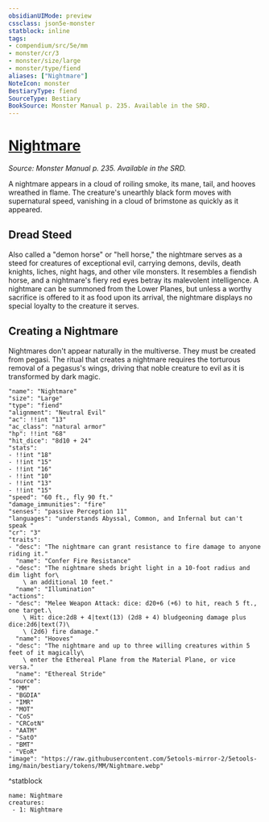 ```yaml
---
obsidianUIMode: preview
cssclass: json5e-monster
statblock: inline
tags:
- compendium/src/5e/mm
- monster/cr/3
- monster/size/large
- monster/type/fiend
aliases: ["Nightmare"]
NoteIcon: monster
BestiaryType: fiend
SourceType: Bestiary
BookSource: Monster Manual p. 235. Available in the SRD.
---
```

# [Nightmare](3-Mechanics\CLI\bestiary\fiend/nightmare.md)
*Source: Monster Manual p. 235. Available in the SRD.*  

A nightmare appears in a cloud of roiling smoke, its mane, tail, and hooves wreathed in flame. The creature's unearthly black form moves with supernatural speed, vanishing in a cloud of brimstone as quickly as it appeared.

## Dread Steed

Also called a "demon horse" or "hell horse," the nightmare serves as a steed for creatures of exceptional evil, carrying demons, devils, death knights, liches, night hags, and other vile monsters. It resembles a fiendish horse, and a nightmare's fiery red eyes betray its malevolent intelligence. A nightmare can be summoned from the Lower Planes, but unless a worthy sacrifice is offered to it as food upon its arrival, the nightmare displays no special loyalty to the creature it serves.

## Creating a Nightmare

Nightmares don't appear naturally in the multiverse. They must be created from pegasi. The ritual that creates a nightmare requires the torturous removal of a pegasus's wings, driving that noble creature to evil as it is transformed by dark magic.

```statblock
"name": "Nightmare"
"size": "Large"
"type": "fiend"
"alignment": "Neutral Evil"
"ac": !!int "13"
"ac_class": "natural armor"
"hp": !!int "68"
"hit_dice": "8d10 + 24"
"stats":
- !!int "18"
- !!int "15"
- !!int "16"
- !!int "10"
- !!int "13"
- !!int "15"
"speed": "60 ft., fly 90 ft."
"damage_immunities": "fire"
"senses": "passive Perception 11"
"languages": "understands Abyssal, Common, and Infernal but can't speak "
"cr": "3"
"traits":
- "desc": "The nightmare can grant resistance to fire damage to anyone riding it."
  "name": "Confer Fire Resistance"
- "desc": "The nightmare sheds bright light in a 10-foot radius and dim light for\
    \ an additional 10 feet."
  "name": "Illumination"
"actions":
- "desc": "Melee Weapon Attack: dice: d20+6 (+6) to hit, reach 5 ft., one target.\
    \ Hit: dice:2d8 + 4|text(13) (2d8 + 4) bludgeoning damage plus dice:2d6|text(7)\
    \ (2d6) fire damage."
  "name": "Hooves"
- "desc": "The nightmare and up to three willing creatures within 5 feet of it magically\
    \ enter the Ethereal Plane from the Material Plane, or vice versa."
  "name": "Ethereal Stride"
"source":
- "MM"
- "BGDIA"
- "IMR"
- "MOT"
- "CoS"
- "CRCotN"
- "AATM"
- "SatO"
- "BMT"
- "VEoR"
"image": "https://raw.githubusercontent.com/5etools-mirror-2/5etools-img/main/bestiary/tokens/MM/Nightmare.webp"
```
^statblock

```encounter-table
name: Nightmare
creatures:
 - 1: Nightmare
```